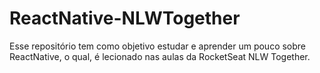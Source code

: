 # ReactNative-NLWTogether

Esse repositório tem como objetivo estudar e aprender um pouco sobre ReactNative, o qual, é lecionado nas aulas da RocketSeat NLW Together.
